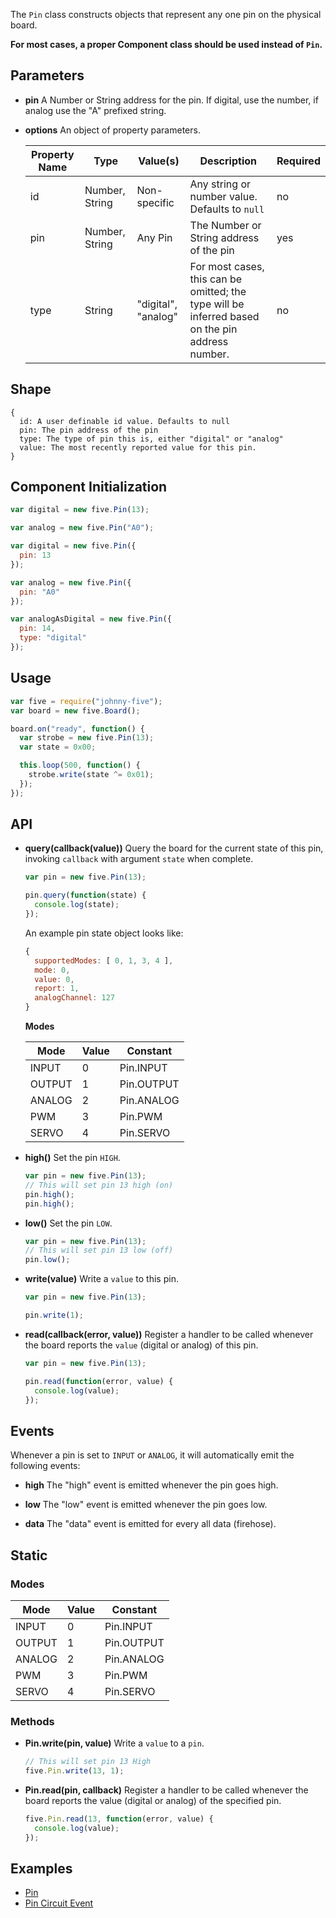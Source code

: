 The `Pin` class constructs objects that represent any one pin on the physical board.

**For most cases, a proper Component class should be used instead of `Pin`.**


## Parameters

- **pin** A Number or String address for the pin. If digital, use the number, if analog use the "A" prefixed string.

- **options** An object of property parameters.

  | Property Name | Type | Value(s) | Description | Required | 
  | --- | --- | --- | --- | --- | 
  | id | Number, String | Non-specific | Any string or number value. Defaults to `null` | no | 
  | pin | Number, String | Any Pin | The Number or String address of the pin |  yes | 
  | type | String | "digital", "analog" | For most cases, this can be omitted; the type will be inferred based on the pin address number. | no | 



## Shape

```
{ 
  id: A user definable id value. Defaults to null
  pin: The pin address of the pin
  type: The type of pin this is, either "digital" or "analog"
  value: The most recently reported value for this pin.
}
```


## Component Initialization

```js
var digital = new five.Pin(13);

var analog = new five.Pin("A0");
```

```js
var digital = new five.Pin({
  pin: 13
});

var analog = new five.Pin({
  pin: "A0"
});

var analogAsDigital = new five.Pin({
  pin: 14,
  type: "digital"
});
```

## Usage

```js
var five = require("johnny-five");
var board = new five.Board();

board.on("ready", function() {
  var strobe = new five.Pin(13);
  var state = 0x00;

  this.loop(500, function() {
    strobe.write(state ^= 0x01);
  });
});
```


## API

- **query(callback(value))** Query the board for the current state of this pin, invoking `callback` with argument `state` when complete.
  ```js
  var pin = new five.Pin(13);

  pin.query(function(state) {
    console.log(state);
  });
  ```
  An example pin state object looks like: 
  ```js
  { 
    supportedModes: [ 0, 1, 3, 4 ],
    mode: 0,
    value: 0,
    report: 1,
    analogChannel: 127 
  }
  ```

  **Modes**

  <table>
    <thead>
      <tr>
        <th>Mode</th>
        <th>Value</th>
        <th>Constant</th>
      </tr>
    </thead>
    <tbody>
      <tr>
        <td>INPUT</td>
        <td>0</td>
        <td>Pin.INPUT</td>
      </tr>
      <tr>
        <td>OUTPUT</td>
        <td>1</td>
        <td>Pin.OUTPUT</td>
      </tr>
      <tr>
        <td>ANALOG</td>
        <td>2</td>
        <td>Pin.ANALOG</td>
      </tr>
      <tr>
        <td>PWM</td>
        <td>3</td>
        <td>Pin.PWM</td>
      </tr>
      <tr>
        <td>SERVO</td>
        <td>4</td>
        <td>Pin.SERVO</td>
      </tr>
    </tbody>
  </table>


- **high()** Set the pin `HIGH`.
  ```js
  var pin = new five.Pin(13);
  // This will set pin 13 high (on)
  pin.high();
  pin.high();
  ```

- **low()** Set the pin `LOW`.
  ```js
  var pin = new five.Pin(13);
  // This will set pin 13 low (off)
  pin.low();
  ```

- **write(value)** Write a `value` to this pin.
  ```js
  var pin = new five.Pin(13);

  pin.write(1);
  ```

- **read(callback(error, value))** Register a handler to be called whenever the board reports the `value` (digital or analog) of this pin. 
  ```js
  var pin = new five.Pin(13);

  pin.read(function(error, value) {
    console.log(value);
  });
  ```

## Events

Whenever a pin is set to `INPUT` or `ANALOG`, it will automatically emit the following events: 

- **high** The "high" event is emitted whenever the pin goes high.

- **low** The "low" event is emitted whenever the pin goes low.

- **data** The "data" event is emitted for every all data (firehose).




## Static

### Modes
<table>
  <thead>
    <tr>
      <th>Mode</th>
      <th>Value</th>
      <th>Constant</th>
    </tr>
  </thead>
  <tbody>
    <tr>
      <td>INPUT</td>
      <td>0</td>
      <td>Pin.INPUT</td>
    </tr>
    <tr>
      <td>OUTPUT</td>
      <td>1</td>
      <td>Pin.OUTPUT</td>
    </tr>
    <tr>
      <td>ANALOG</td>
      <td>2</td>
      <td>Pin.ANALOG</td>
    </tr>
    <tr>
      <td>PWM</td>
      <td>3</td>
      <td>Pin.PWM</td>
    </tr>
    <tr>
      <td>SERVO</td>
      <td>4</td>
      <td>Pin.SERVO</td>
    </tr>
  </tbody>
</table>

### Methods

- **Pin.write(pin, value)** Write a `value` to a `pin`.
  ```js
  // This will set pin 13 High
  five.Pin.write(13, 1);
  ```

- **Pin.read(pin, callback)** Register a handler to be called whenever the board reports the value (digital or analog) of the specified pin. 
  ```js
  five.Pin.read(13, function(error, value) {
    console.log(value);
  });
  ```

<!--remove-start-->

## Examples
- [Pin](https://github.com/rwldrn/johnny-five/blob/master/docs/pin.md)
- [Pin Circuit Event](https://github.com/rwldrn/johnny-five/blob/master/docs/pin-circuit-event.md)

<!--remove-end-->